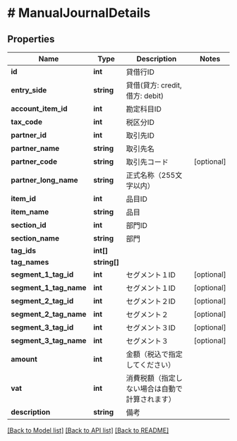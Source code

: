 # # ManualJournalDetails

## Properties

Name | Type | Description | Notes
------------ | ------------- | ------------- | -------------
**id** | **int** | 貸借行ID | 
**entry_side** | **string** | 貸借(貸方: credit, 借方: debit) | 
**account_item_id** | **int** | 勘定科目ID | 
**tax_code** | **int** | 税区分ID | 
**partner_id** | **int** | 取引先ID | 
**partner_name** | **string** | 取引先名 | 
**partner_code** | **string** | 取引先コード | [optional] 
**partner_long_name** | **string** | 正式名称（255文字以内） | 
**item_id** | **int** | 品目ID | 
**item_name** | **string** | 品目 | 
**section_id** | **int** | 部門ID | 
**section_name** | **string** | 部門 | 
**tag_ids** | **int[]** |  | 
**tag_names** | **string[]** |  | 
**segment_1_tag_id** | **int** | セグメント１ID | [optional] 
**segment_1_tag_name** | **int** | セグメント１ID | [optional] 
**segment_2_tag_id** | **int** | セグメント２ID | [optional] 
**segment_2_tag_name** | **int** | セグメント２ | [optional] 
**segment_3_tag_id** | **int** | セグメント３ID | [optional] 
**segment_3_tag_name** | **int** | セグメント３ | [optional] 
**amount** | **int** | 金額（税込で指定してください） | 
**vat** | **int** | 消費税額（指定しない場合は自動で計算されます） | 
**description** | **string** | 備考 | 

[[Back to Model list]](../../README.md#documentation-for-models) [[Back to API list]](../../README.md#documentation-for-api-endpoints) [[Back to README]](../../README.md)


